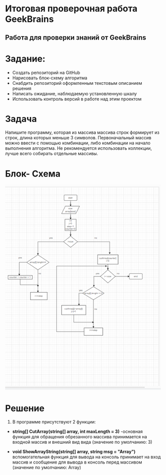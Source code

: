 # Итоговая проверочная работа GeekBrains

## Работа для проверки знаний от GeekBrains


# Задание:

* Создать репозиторий на GitHub
* Нарисовать блок-схему алгоритма
* Снабдить репозиторий оформленным текстовым описанием решения
* Написать ожидание, наблюдаемую установленную шкалу
* Использовать контроль версий в работе над этим проектом

# Задача
Напишите программу, которая из массива массива строк формирует из строк, длина которых меньше 3 символов. Первоначальный массив можно ввести с помощью комбинации, либо комбинации на начало выполнения алгоритма. Не рекомендуется использовать коллекции, лучше всего собирать отдельные массивы.

# Блок- Схема
![Без имени.png](https://github.com/Katerina4001/-------------------1/blob/master/%D0%91%D0%B5%D0%B7%20%D0%B8%D0%BC%D0%B5%D0%BD%D0%B8.png)




# Решение
1. В программе присутствуют 2 функции:

* **string[] CutArray(string[] array, int maxLength = 3)** -основная функция для обращения обрезанного массива принимается на входной массив и внешний вид вида (значение по умолчанию: 3)

* **void ShowArrayString(string[] array, string msg = "Array")**
вспомогательная функция для вывода на консоль принимает на вход массив и сообщение для вывода в консоль перед массивом (значение по умолчанию: Array)




